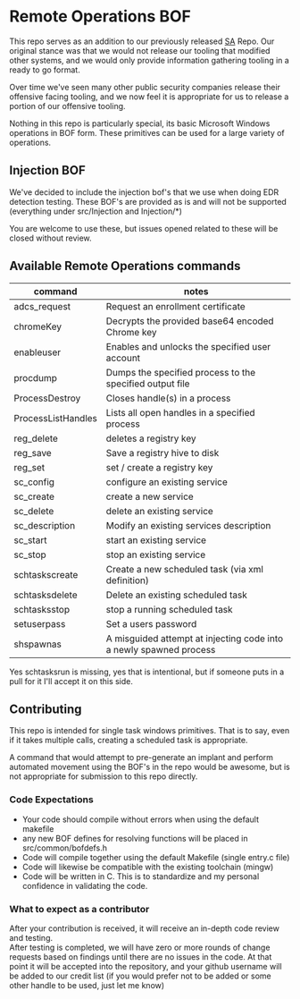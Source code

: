 # Remote Operations BOF

This repo serves as an addition to our previously released [SA](https://github.com/trustedsec/CS-Situational-Awareness-BOF) Repo. Our original stance was that we would not release our tooling that modified other systems, and we would only provide information gathering tooling in a ready to go format.

Over time we've seen many other public security companies release their offensive facing tooling, and we now feel it is appropriate for us to release a portion of our offensive tooling.

Nothing in this repo is particularly special, its basic Microsoft Windows operations in BOF form.  These primitives can be used for a large variety of operations.  

## Injection BOF

We've decided to include the injection bof's that we use when doing EDR detection testing.  These BOF's are provided as is and will not be supported (everything under src/Injection and Injection/*)

You are welcome to use these, but issues opened related to these will be closed without review.

## Available Remote Operations commands
|command|notes|
|-------|-----|
|adcs_request| Request an enrollment certificate|
|chromeKey| Decrypts the provided base64 encoded Chrome key |
|enableuser| Enables and unlocks the specified user account |
|procdump|Dumps the specified process to the specified output file|
|ProcessDestroy|Closes handle(s) in a process|
|ProcessListHandles|Lists all open handles in a specified process|
|reg_delete| deletes a registry key|
|reg_save| Save a registry hive to disk|
|reg_set| set / create a registry key|
|sc_config| configure an existing service|
|sc_create| create a new service|
|sc_delete| delete an existing service|
|sc_description| Modify an existing services description|
|sc_start| start an existing service|
|sc_stop| stop an existing service|
|schtaskscreate| Create a new scheduled task (via xml definition)|
|schtasksdelete| Delete an existing scheduled task|
|schtasksstop| stop a running scheduled task|
|setuserpass| Set a users password|
|shspawnas| A misguided attempt at injecting code into a newly spawned process|

Yes schtasksrun is missing, yes that is intentional, but if someone puts in a pull for it I'll accept it on this side.


## Contributing

This repo is intended for single task windows primitives.  That is to say, even if it takes multiple calls, creating a scheduled task is appropriate.

A command that would attempt to pre-generate an implant and perform automated movement using the BOF's in the repo would be awesome, but is not appropriate for submission to this repo directly.

### Code Expectations
* Your code should compile without errors when using the default makefile
* any new BOF defines for resolving functions will be placed in src/common/bofdefs.h
* Code will compile together using the default Makefile (single entry.c file)
* Code will likewise be compatible with the existing toolchain (mingw)
* Code will be written in C. This is to standardize and my personal confidence in validating the code.

### What to expect as a contributor
After your contribution is received, it will receive an in-depth code review and testing.  </br>
After testing is completed, we will have zero or more rounds of change requests based on findings until there are no issues in the code.  At that point it will be accepted into the repository, and your github username will be added to our credit list (if you would prefer not to be added or some other handle to be used, just let me know)